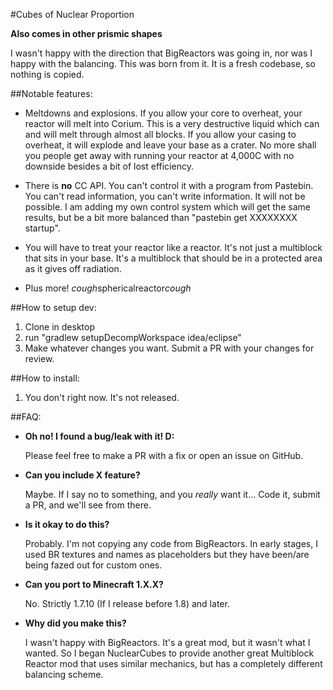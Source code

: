 #Cubes of Nuclear Proportion

__Also comes in other prismic shapes__

I wasn't happy with the direction that BigReactors was going in, nor was I happy with the balancing. This was born from it. It is a fresh codebase, so nothing is copied. 

##Notable features:

* Meltdowns and explosions. If you allow your core to overheat, your reactor will melt into Corium. This is a very destructive liquid which can and will melt through almost all blocks. If you allow your casing to overheat, it will explode and leave your base as a crater. No more shall you people get away with running your reactor at 4,000C with no downside besides a bit of lost efficiency.

* There is __no__ CC API. You can't control it with a program from Pastebin. You can't read information, you can't write information. It will not be possible. I am adding my own control system which will get the same results, but be a bit more balanced than "pastebin get XXXXXXXX startup".

* You will have to treat your reactor like a reactor. It's not just a multiblock that sits in your base. It's a multiblock that should be in a protected area as it gives off radiation.

* Plus more! *cough*sphericalreactor*cough*

##How to setup dev:

1. Clone in desktop
2. run "gradlew setupDecompWorkspace idea/eclipse"
3. Make whatever changes you want. Submit a PR with your changes for review.

##How to install:

1. You don't right now. It's not released.

##FAQ:

* __Oh no! I found a bug/leak with it! D:__
   
   Please feel free to make a PR with a fix or open an issue on GitHub.

* __Can you include X feature?__
   
   Maybe. If I say no to something, and you _really_ want it... Code it, submit a PR, and we'll see from there.

* __Is it okay to do this?__
   
  Probably. I'm not copying any code from BigReactors. In early stages, I used BR textures and names as placeholders but they have been/are being fazed out for custom ones.

* __Can you port to Minecraft 1.X.X?__ 
   
   No. Strictly 1.7.10 (If I release before 1.8) and later.

* __Why did you make this?__

   I wasn't happy with BigReactors. It's a great mod, but it wasn't what I wanted. So I began NuclearCubes to provide another great Multiblock Reactor mod that uses similar mechanics, but has a completely different balancing scheme.